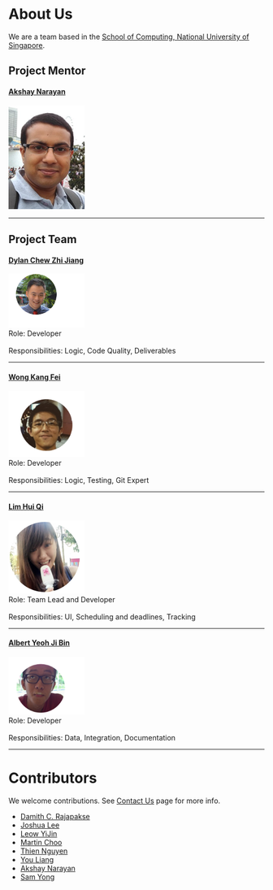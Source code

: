 # About Us

We are a team based in the [School of Computing, National University of Singapore](http://www.comp.nus.edu.sg).

## Project Mentor
#### [Akshay Narayan](https://github.com/okkhoy)
<img src="images/Akshay.jpg" width="150"><br>

-----


## Project Team

#### [Dylan Chew Zhi Jiang](https://github.com/zavfel) <br>
<img src="images/DylanChew.png" width="150"><br>
Role: Developer <br>  
Responsibilities: Logic, Code Quality, Deliverables

-----

#### [Wong Kang Fei](https://github.com/kfwong)
<img src="images/KangFei.png" width="150"><br>
Role: Developer<br>  
Responsibilities: Logic, Testing, Git Expert

-----

#### [Lim Hui Qi](https://github.com/LuMiN0uSaRc) 
<img src="images/HuiQi.png" width="150"><br>
Role: Team Lead and Developer <br>  
Responsibilities: UI, Scheduling and deadlines, Tracking

-----

#### [Albert Yeoh Ji Bin](https://github.com/bertojo)
<img src="images/AlbertYeoh.png" width="150"><br>
Role: Developer <br>  
Responsibilities: Data, Integration, Documentation
 
-----

# Contributors

We welcome contributions. See [Contact Us](ContactUs.md) page for more info.

* [Damith C. Rajapakse](http://www.comp.nus.edu.sg/~damithch/)
* [Joshua Lee](https://github.com/lejolly)
* [Leow YiJin](https://github.com/yijinl)
* [Martin Choo](https://github.com/m133225)
* [Thien Nguyen](https://github.com/ndt93)
* [You Liang](https://github.com/yl-coder)
* [Akshay Narayan](https://github.com/se-edu/addressbook-level4/pulls?q=is%3Apr+author%3Aokkhoy)
* [Sam Yong](https://github.com/se-edu/addressbook-level4/pulls?q=is%3Apr+author%3Amauris)